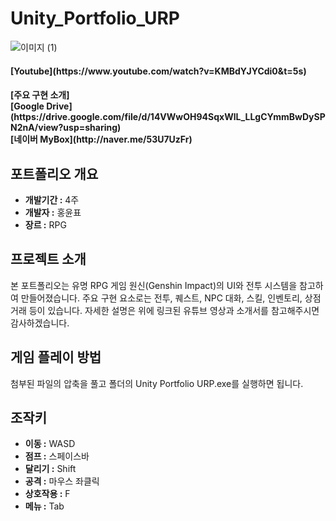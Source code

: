 # Unity_Portfolio_URP
![이미지 (1)](https://github.com/yunpu1004/Unity_Portfolio_URP/assets/53960432/fbe0aa72-f28f-497e-a5f5-8a0512d16ff1)

<h4 align="left"><b>[Youtube](https://www.youtube.com/watch?v=KMBdYJYCdi0&t=5s)</b></h1> 
<h4 align="left"><b>[주요 구현 소개]<br>[Google Drive](https://drive.google.com/file/d/14VWwOH94SqxWlL_LLgCYmmBwDySPN2nA/view?usp=sharing)<br>[네이버 MyBox](http://naver.me/53U7UzFr)</b></h1> 

## 포트폴리오 개요
- **개발기간 :** 4주
- **개발자 :** 홍윤표
- **장르 :** RPG

## 프로젝트 소개
본 포트폴리오는 유명 RPG 게임 원신(Genshin Impact)의 UI와 전투 시스템을 참고하여 만들어졌습니다. 주요 구현 요소로는 전투, 퀘스트, NPC 대화, 스킬, 인벤토리, 상점 거래 등이 있습니다. 자세한 설명은 위에 링크된 유튜브 영상과 소개서를 참고해주시면 감사하겠습니다.   

## 게임 플레이 방법 
첨부된 파일의 압축을 풀고 폴더의 Unity Portfolio URP.exe를 실행하면 됩니다.

## 조작키
- **이동 :** WASD
- **점프 :** 스페이스바
- **달리기 :** Shift
- **공격 :** 마우스 좌클릭
- **상호작용 :** F
- **메뉴 :** Tab
